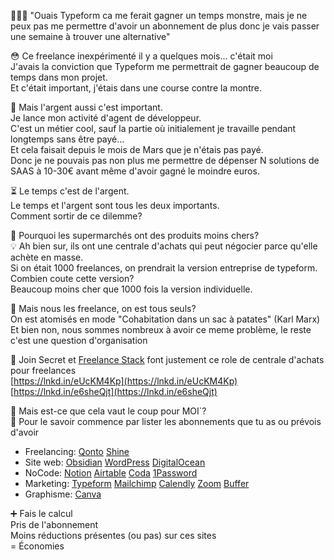 🤦🏻‍♂️ "Ouais Typeform ca me ferait gagner un temps monstre, mais je ne peux pas me permettre d'avoir un abonnement de plus donc je vais passer une semaine à trouver une alternative"  
  
😳 Ce freelance inexpérimenté il y a quelques mois... c'était moi  
J'avais la conviction que Typeform me permettrait de gagner beaucoup de temps dans mon projet.  
Et c'était important, j'étais dans une course contre la montre.  
  
💸 Mais l'argent aussi c'est important.  
Je lance mon activité d'agent de développeur.  
C'est un métier cool, sauf la partie où initialement je travaille pendant longtemps sans être payé...  
Et cela faisait depuis le mois de Mars que je n'étais pas payé.  
Donc je ne pouvais pas non plus me permettre de dépenser N solutions de SAAS à 10-30€ avant même d'avoir gagné le moindre euros.  
  
⏳ Le temps c'est de l'argent.  
Le temps et l'argent sont tous les deux importants.  
Comment sortir de ce dilemme?  
  
🤔 Pourquoi les supermarchés ont des produits moins chers?  
💡 Ah bien sur, ils ont une centrale d'achats qui peut négocier parce qu'elle achète en masse.  
Si on était 1000 freelances, on prendrait la version entreprise de typeform.  
Combien coute cette version?  
Beaucoup moins cher que 1000 fois la version individuelle.  
  
🧠 Mais nous les freelance, on est tous seuls?  
On est atomisés en mode "Cohabitation dans un sac à patates" (Karl Marx)  
Et bien non, nous sommes nombreux à avoir ce meme problème, le reste c'est une question d'organisation  
  
🚀 Join Secret et [Freelance Stack](https://www.linkedin.com/company/freelancestack/) font justement ce role de centrale d'achats pour freelances  
[https://lnkd.in/eUcKM4Kp](https://lnkd.in/eUcKM4Kp)  
[https://lnkd.in/e6sheQjt](https://lnkd.in/e6sheQjt)  
  
🤔 Mais est-ce que cela vaut le coup pour MOI`?  
🚀 Pour le savoir commence par lister les abonnements que tu as ou prévois d'avoir  
  
- Freelancing: [Qonto](https://www.linkedin.com/company/qonto/) [Shine](https://www.linkedin.com/company/shine-tools/)  
- Site web: [Obsidian](https://www.linkedin.com/company/obsidianmd/) [WordPress](https://www.linkedin.com/company/wordpress/) [DigitalOcean](https://www.linkedin.com/company/digitalocean/)  
- NoCode: [Notion](https://www.linkedin.com/company/notionhq/) [Airtable](https://www.linkedin.com/company/airtable/) [Coda](https://www.linkedin.com/company/codainc/) [1Password](https://www.linkedin.com/company/1password/)  
- Marketing: [Typeform](https://www.linkedin.com/company/typeform-/) [Mailchimp](https://www.linkedin.com/company/intuitmailchimp/) [Calendly](https://www.linkedin.com/company/calendly/) [Zoom](https://www.linkedin.com/company/zoom-video-communications/) [Buffer](https://www.linkedin.com/company/bufferapp/)  
- Graphisme: [Canva](https://www.linkedin.com/company/canva/)  
  
➕ Fais le calcul  
Pris de l'abonnement  
Moins réductions présentes (ou pas) sur ces sites  
= Économies